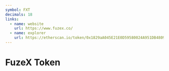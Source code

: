 ```yaml
---
symbol: FXT
decimals: 18
links:
  - name: website
    url: https://www.fuzex.co/
  - name: explorer
    url: https://etherscan.io/token/0x1829aA045E21E0D59580024A951DB48096e01782
---
```


# FuzeX Token
